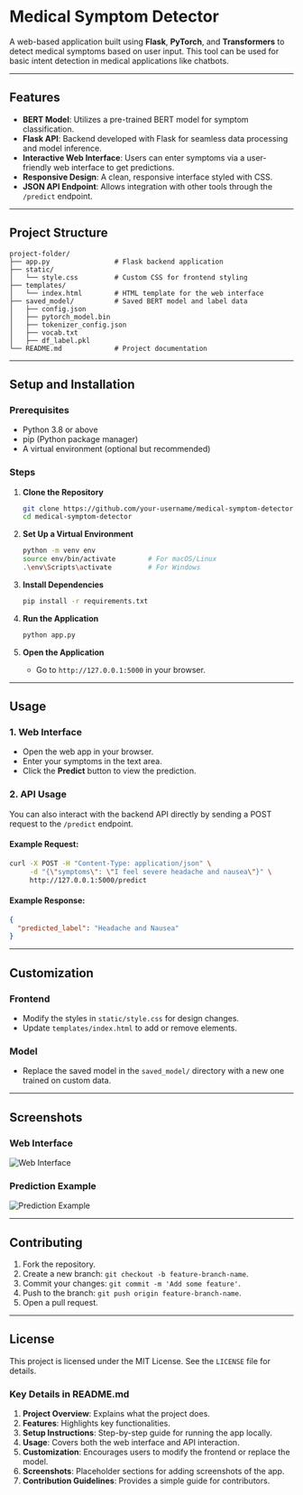 
# Medical Symptom Detector

A web-based application built using **Flask**, **PyTorch**, and **Transformers** to detect medical symptoms based on user input. This tool can be used for basic intent detection in medical applications like chatbots.

---

## **Features**

- **BERT Model**: Utilizes a pre-trained BERT model for symptom classification.
- **Flask API**: Backend developed with Flask for seamless data processing and model inference.
- **Interactive Web Interface**: Users can enter symptoms via a user-friendly web interface to get predictions.
- **Responsive Design**: A clean, responsive interface styled with CSS.
- **JSON API Endpoint**: Allows integration with other tools through the `/predict` endpoint.

---

## **Project Structure**

```
project-folder/
├── app.py                # Flask backend application
├── static/
│   └── style.css         # Custom CSS for frontend styling
├── templates/
│   └── index.html        # HTML template for the web interface
├── saved_model/          # Saved BERT model and label data
│   ├── config.json
│   ├── pytorch_model.bin
│   ├── tokenizer_config.json
│   ├── vocab.txt
│   ├── df_label.pkl
└── README.md             # Project documentation
```

---

## **Setup and Installation**

### **Prerequisites**

- Python 3.8 or above
- pip (Python package manager)
- A virtual environment (optional but recommended)

### **Steps**

1. **Clone the Repository**
   ```bash
   git clone https://github.com/your-username/medical-symptom-detector.git
   cd medical-symptom-detector
   ```

2. **Set Up a Virtual Environment**
   ```bash
   python -m venv env
   source env/bin/activate        # For macOS/Linux
   .\env\Scripts\activate         # For Windows
   ```

3. **Install Dependencies**
   ```bash
   pip install -r requirements.txt
   ```

4. **Run the Application**
   ```bash
   python app.py
   ```

5. **Open the Application**
   - Go to `http://127.0.0.1:5000` in your browser.

---

## **Usage**

### **1. Web Interface**

- Open the web app in your browser.
- Enter your symptoms in the text area.
- Click the **Predict** button to view the prediction.

### **2. API Usage**

You can also interact with the backend API directly by sending a POST request to the `/predict` endpoint.

#### Example Request:
```bash
curl -X POST -H "Content-Type: application/json" \
     -d "{\"symptoms\": \"I feel severe headache and nausea\"}" \
     http://127.0.0.1:5000/predict
```

#### Example Response:
```json
{
  "predicted_label": "Headache and Nausea"
}
```

---

## **Customization**

### **Frontend**
- Modify the styles in `static/style.css` for design changes.
- Update `templates/index.html` to add or remove elements.

### **Model**
- Replace the saved model in the `saved_model/` directory with a new one trained on custom data.

---

## **Screenshots**

### **Web Interface**
![Web Interface](path/to/screenshot1.png)

### **Prediction Example**
![Prediction Example](path/to/screenshot2.png)

---

## **Contributing**

1. Fork the repository.
2. Create a new branch: `git checkout -b feature-branch-name`.
3. Commit your changes: `git commit -m 'Add some feature'`.
4. Push to the branch: `git push origin feature-branch-name`.
5. Open a pull request.

---

## **License**

This project is licensed under the MIT License. See the `LICENSE` file for details.


### **Key Details in README.md**
1. **Project Overview**: Explains what the project does.
2. **Features**: Highlights key functionalities.
3. **Setup Instructions**: Step-by-step guide for running the app locally.
4. **Usage**: Covers both the web interface and API interaction.
5. **Customization**: Encourages users to modify the frontend or replace the model.
6. **Screenshots**: Placeholder sections for adding screenshots of the app.
7. **Contribution Guidelines**: Provides a simple guide for contributors.

